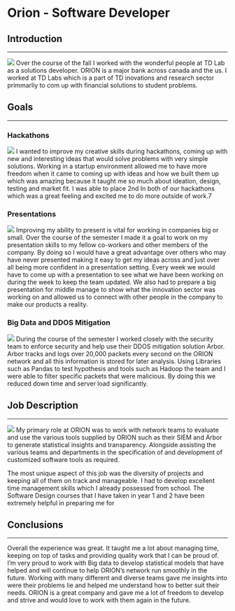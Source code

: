 # Orion - Software Developer


## Introduction
---
<img src="https://sdtimes.com/wp-content/uploads/2017/10/IMG_1463.png"/>
Over the course of the fall I worked with the wonderful people at TD Lab as a solutions developer. ORION is a major bank across canada and the us. I worked at TD Labs which is a part of TD inovations and research sector primmarliy to com up with financial solutions to student problems.

## Goals
---

### Hackathons
<img src="https://atomicsmash-725c.kxcdn.com/wp-content/uploads/2018/08/requirements_gathering_contained-1108x0-c-default.jpg"/>
I wanted to improve my creative skills during hackathons, coming up with new and interesting ideas that would solve problems with very simple solutions. Working in a startup environment allowed me to have more freedom when it came to coming up with ideas and how we built them up which was amazing because it taught me so much about ideation, design, testing and market fit. I was able to place 2nd In both of our hackathons which was a great feeling and excited me to do more outside of work.7

### Presentations
<img src="https://www.wlion.com/wp-content/uploads/2017/04/CleanCode.jpg"/>
Improving my ability to present is vital for working in companies big or small. Over the course of the semester I made it a goal to work on my presentation skills to my fellow co-workers and other members of the company. By doing so I would have a great advantage over others who may have never presented making it easy to get my ideas across and just over all being more confident in a presentation setting. Every week we would have to come up with a presentation to see what we have been working on during the week to keep the team updated. We also had to prepare a big presentation for middle manage to show what the innovation sector was working on and allowed us to connect with other people in the company to make our products a reality.

### Big Data and DDOS Mitigation
<img src="https://www.hitec-dubai.com/wp-content/uploads/2018/10/Big-Data-Verteda-1200x848.jpeg"/>
During the course of the semester I worked closely with the security team to enforce security and help use their DDOS mitigation solution Arbor. Arbor tracks and logs over 20,000 packets every second on the ORION network and all this information is stored for later analysis. Using Libraries such as Pandas to test hypothesis and tools such as Hadoop the team and I were able to filter specific packets that were malicious. By doing this we reduced down time and server load significantly.


## Job Description
---
<img src="https://www.careergirls.org/wp-content/uploads/2015/06/Computer_Programmer1920X10180.jpg"/>
My primary role at ORION was to work with network teams to evaluate and use the various tools supplied by ORION such as their SIEM and Arbor to generate statistical insights and transparency. Alongside assisting the various teams and departments in the specification of and development of customized software tools as required. 


The most unique aspect of this job was the diversity of projects and keeping all of them on track and manageable. I had to develop excellent time management skills which I already possessed from school. The Software Design courses that I have taken in year 1 and 2 have been extremely helpful in preparing me for 


## Conclusions
---
Overall the experience was great. It taught me a lot about managing time, keeping on top of tasks and providing quality work that I can be proud of. I’m very proud to work with Big data to develop statistical models that have helped and will continue to help ORION’s network run smoothly in the future. Working with many different and diverse teams gave me insights into were their problems lie and helped me understand how to better suit their needs. ORION is a great company and gave me a lot of freedom to develop and strive and would love to work with them again in the future.
